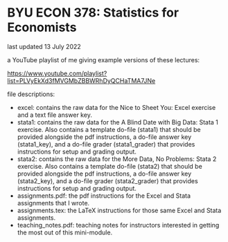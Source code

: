 # BYU ECON 378: Statistics for Economists

last updated 13 July 2022

a YouTube playlist of me giving example versions of these lectures:

https://www.youtube.com/playlist?list=PLVyEkXd3fMVGMbZBBWRhDyQCHaTMA7JNe

file descriptions:

- excel: contains the raw data for the Nice to Sheet You: Excel exercise and a text file answer key.
- stata1: contains the raw data for the A Blind Date with Big Data: Stata 1 exercise. Also contains a template do-file (stata1) that should be provided alongside the pdf instructions, a do-file answer key (stata1_key), and a do-file grader (stata1_grader) that provides instructions for setup and grading output.
- stata2: contains the raw data for the More Data, No Problems: Stata 2 exercise. Also contains a template do-file (stata2) that should be provided alongside the pdf instructions, a do-file answer key (stata2_key), and a do-file grader (stata2_grader) that provides instructions for setup and grading output.
- assignments.pdf: the pdf instructions for the Excel and Stata assignments that I wrote.
- assignments.tex: the LaTeX instructions for those same Excel and Stata assignments.
- teaching_notes.pdf: teaching notes for instructors interested in getting the most out of this mini-module.
